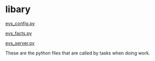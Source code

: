 # libary

[evs_config.py](/evs_config.py.md)

[evs_facts.py](/evs_facts.py.md)

[evs_server.py](/evs_server.py.md)

These are the python files that are called by tasks when doing work. 